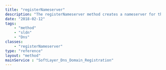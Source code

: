 ```yaml
---
title: "registerNameserver"
description: "The registerNameserver method creates a nameserver for the domain. "
date: "2018-02-12"
tags:
    - "method"
    - "sldn"
    - "Dns"
classes:
    - "registerNameserver"
type: "reference"
layout: "method"
mainService : "SoftLayer_Dns_Domain_Registration"
---
```

